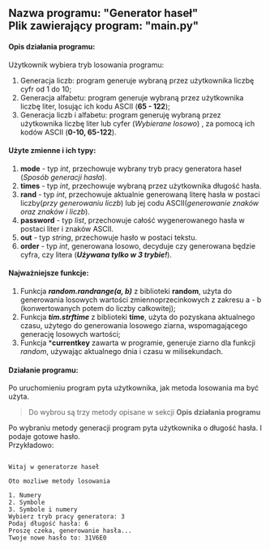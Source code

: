## Nazwa programu: "Generator haseł" <br> Plik zawierający program: "main.py"

#### Opis działania programu:
Użytkownik wybiera tryb losowania programu:
1. Generacja liczb: program generuje wybraną przez użytkownika liczbę cyfr od 1 do 10; <br>
2. Generacja alfabetu: program generuje wybraną przez użytkownika liczbę liter, losując ich kodu ASCII (**65 - 122**); <br>
3. Generacja liczb i alfabetu: program generuję wybraną przez użytkownika liczbę liter lub cyfer (*Wybierane losowo*) , za pomocą ich kodów ASCII (**0-10, 65-122**). 

#### Użyte zmienne i ich typy:
1. **mode** - typ *int*, przechowuje wybrany tryb pracy generatora haseł (*Sposób generacji hasła*). <br>
2. **times** - typ *int*, przechowuje wybraną przez użytkownika długość hasła. <br>
3. **rand** - typ *int*, przechowuje aktualnie generowaną literę hasła w postaci liczby(*przy generowaniu liczb*) lub jej codu ASCII(*generowanie znaków oraz znaków i liczb*). <br>
4. **password** - typ *list*, przechowuje całość wygenerowanego hasła w postaci liter i znaków ASCII. <br>
5. **out** - typ *string*, przechowuje hasło w postaci tekstu. <br>
6. **order** - typ *int*, generowana losowo, decyduje czy generowana będzie cyfra, czy litera (***Używana tylko w 3 trybie!***).

#### Najważniejsze funkcje:
1. Funkcja ***random.randrange(a, b)*** z biblioteki **random**, użyta do generowania losowych wartości zmiennoprzecinkowych z zakresu a - b (konwertowanych potem do liczby całkowitej); <br>
2. Funkcja ***tim.strftime*** z biblioteki **time**, użyta do pozyskana aktualnego czasu, użytego do generowania losowego ziarna, wspomagającego generację losowych wartości; <br>
3. Funkcja ***currentkey** zawarta w programie, generuje ziarno dla funkcji *random*, używając aktualnego dnia i czasu w milisekundach. <br>

#### Działanie programu:
Po uruchomieniu program pyta użytkownika, jak metoda losowania ma być użyta. <br>
> Do wybrou są trzy metody opisane w sekcji **Opis działania programu**

Po wybraniu metody generacji program pyta użytkownika o długość hasła. I podaje gotowe hasło. <br>
Przykładowo: 
```

Witaj w generatorze haseł

Oto mozliwe metody losowania

1. Numery
2. Symbole
3. Symbole i numery
Wybierz tryb pracy generatora: 3
Podaj długość hasła: 6
Proszę czeka, generowanie hasła...
Twoje nowe hasło to: 31V6E0 
```




